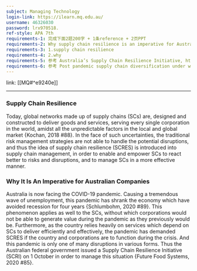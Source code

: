 ```yaml
---
subject: Managing Technology
login-link: https://ilearn.mq.edu.au/
username: 46326030
password: lrx970518.
ref-style: APA 7th
requirements-1: 完成下面2题200字 + 1条reference + 2页PPT
requirements-2: Why supply chain resilience is an imperative for Australian companies
requirements-3: 1.supply chain resilience
requirements-4: 2.why
requirements-5: 参考 Australia’s Supply Chain Resilience Initiative, https://www.futurefoodsystems.com.au/byte/australias-supply-chain-resilience-initiative-survey-closes-friday/
requirements-6: 参考 Post pandemic supply chain diversification under way, https://www.afr.com/politics/federal/post-pandemic-supply-chain-diversification-under-way-20201118-p56fqj
---
```

link: [[MQ#^e9240e]]

---

### Supply Chain Resilience

Today, global networks made up of supply chains (SCs) are, designed and constructed to deliver goods and services,  serving every single corporation in the world, amidst all the unpredictable factors in the local and global market {Kochan, 2018 #88}. In the face of such uncertainties, the traditional risk management strategies are not able to handle the potential disruptions, and thus the idea of supply chain resilience (SCRES) is introduced into supply chain management, in order to enable and empower SCs to react better to risks and disruptions, and to manage SCs in a more effective manner.

### Why It Is An Imperative for Australian Companies

Australia is now facing the COVID-19 pandemic. Causing a tremendous wave of unemployment, this pandemic has shrank the economy which have avoided recession for four years {Schlumbohm, 2020 #89}. This phenomenon applies as well to the SCs, without which corporations would not be able to generate value during the pandemic as they previously would be. Furthermore, as the country relies heavily on services which depend on SCs to deliver efficiently and effectively, the pandemic has demanded SCRES if the country and corporations are to function during the crisis. And this pandemic is only one of many disruptions in various forms. Thus the Australian federal government issued a Supply Chain Resilience Initiative (SCRI) on 1 October in order to manage this situation {Future Food Systems, 2020 #85}.